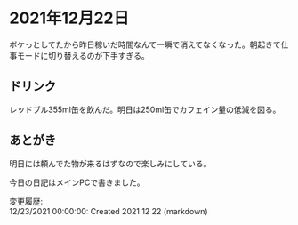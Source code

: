 # 2021年12月22日

ボケっとしてたから昨日稼いだ時間なんて一瞬で消えてなくなった。朝起きて仕事モードに切り替えるのが下手すぎる。

## ドリンク

レッドブル355ml缶を飲んだ。明日は250ml缶でカフェイン量の低減を図る。

## あとがき

明日には頼んでた物が来るはずなので楽しみにしている。

今日の日記はメインPCで書きました。

変更履歴:  
12/23/2021 00:00:00: Created 2021 12 22 (markdown)  
